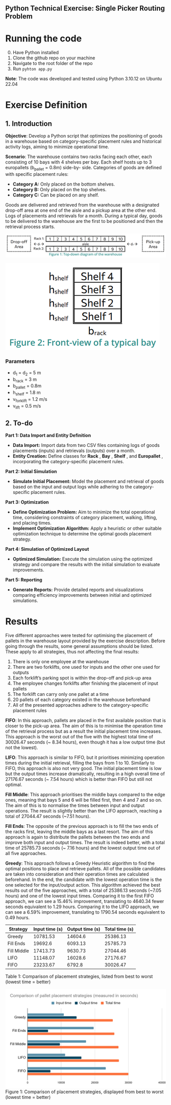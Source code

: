 ## Python Technical Exercise: Single Picker Routing Problem

# Running the code

0. Have Python installed
1. Clone the github repo on your machine
2. Navigate to the root folder of the repo
3. Run `pyhton app.py`

**Note**: The code was developed and tested using Python 3.10.12 on Ubuntu 22.04

# Exercise Definition

## 1. Introduction

**Objective**: Develop a Python script that optimizes the positioning of goods in a
warehouse based on category-specific placement rules and historical activity logs,
aiming to minimize operational time.

**Scenario**: The warehouse contains two racks facing each other, each consisting of 10
bays with 4 shelves per bay. Each shelf hosts up to 3 europallets (b<sub>pallet</sub> = 0.8m) side-by-
side. Categories of goods are defined with specific placement rules:

- **Category A:** Only placed on the bottom shelves.
- **Category B:** Only placed on the top shelves.
- **Category C:** Can be placed on any shelf.

Goods are delivered and retrieved from the warehouse with a designated drop-off area
at one end of the aisle and a pickup area at the other end. Logs of placements and
retrievals for a month. During a typical day, goods to be delivered to the warehouse are
the first to be positioned and then the retrieval process starts.

![Top-down diagram of the warehouse](static/img/figure1.png)

![Front-view of a typical bay](static/img/figure2.png)

### Parameters

- d<sub>1</sub> = d<sub>2</sub> = 5 m
- b<sub>rack</sub> = 3 m
- b<sub>pallet</sub> = 0.8m
- h<sub>shelf</sub> = 1.8 m
- v<sub>forklift</sub> = 1.2 m/s
- v<sub>lift</sub> = 0.5 m/s 


## 2. To-do

**Part 1: Data Import and Entity Definition**

- **Data Import:** Import data from two CSV files containing logs of goods
    placements (inputs) and retrievals (outputs) over a month.
- **Entity Creation:** Define classes for **Rack** , **Bay** , **Shelf** , and **Europallet** ,
    incorporating the category-specific placement rules.

**Part 2: Initial Simulation**

- **Simulate Initial Placement:** Model the placement and retrieval of goods based
    on the input and output logs while adhering to the category-specific
    placement rules.

**Part 3: Optimization**

- **Define Optimization Problem:** Aim to minimize the total operational time,
    considering constraints of category placement, walking, lifting, and placing
    times.
- **Implement Optimization Algorithm:** Apply a heuristic or other suitable
    optimization technique to determine the optimal goods placement strategy.

**Part 4: Simulation of Optimized Layout**

- **Optimized Simulation:** Execute the simulation using the optimized strategy
    and compare the results with the initial simulation to evaluate improvements.

**Part 5: Reporting**

- **Generate Reports:** Provide detailed reports and visualizations comparing
    efficiency improvements between initial and optimized simulations.

# Results

Five different approaches were tested for optimising the placement of pallets in the warehouse layout provided by the exercise description. Before going through the results, some general assumptions should be listed. These apply to all strategies, thus not affecting the final results:

1. There is only one employee at the warehouse
2. There are two forklifts, one used for inputs and the other one used for outputs
3. Each forklift’s parking spot is within the drop-off and pick-up area
4. The employee changes forklifts after finishing the placement of input pallets
5. The forklift can carry only one pallet at a time
6. 20 pallets of each category existed in the warehouse beforehand
7. All of the presented approaches adhere to the category-specific placement rules

**FIFO**: In this approach, pallets are placed in the first available position that is closer to the pick-up area. The aim of this is to minimise the operation time of the retrieval process but as a result the initial placement time increases. This approach is the worst out of the five with the highest total time of 30026.47 seconds (~ 8.34 hours), even though it has a low output time (but not the lowest).

**LIFO**: This approach is similar to FIFO, but it prioritises minimizing operation times during the initial retrieval, filling the bays from 1 to 10. Similarly to FIFO, this approach is also not very good. The initial placement time is low but the output times increase dramatically, resulting in a high overall time of 27176.67 seconds (~ 7.54 hours) which is better than FIFO but still not optimal.

**Fill Middle**: This approach prioritises the middle bays compared to the edge ones, meaning that bays 5 and 6 will be filled first, then 4 and 7 and so on. The aim of this is to normalise the times between input and output operations. The result is slightly better than the LIFO approach, reaching a total of 27044.47 seconds (~7.51 hours).

**Fill Ends**: The opposite of the previous approach is to fill the two ends of the racks first, leaving the middle bays as a last resort. The aim of this approach is again to distribute the pallets between the two ends and improve both input and output times. The result is indeed better, with a total time of 25785.73 seconds (~ 7.16 hours) and the lowest output time out of all five approaches.

**Greedy**: This approach follows a Greedy Heuristic algorithm to find the optimal positions to place and retrieve pallets. All of the possible candidates are taken into consideration and their operation times are calculated beforehand. In the end, the candidate with the lowest operation time is the one selected for the input/output action. This algorithm achieved the best results out of the five approaches, with a total of 25386.13 seconds (~7.05 hours) and one of the lowest input times. Comparing it to the first FIFO approach, we can see a 15.46% improvement, translating to 4640.34 fewer seconds equivalent to 1.29 hours. Comparing it to the LIFO approach, we can see a 6.59% improvement, translating to 1790.54 seconds equivalent to 0.49 hours.

| Strategy   | Input time (s) | Output time (s) | Total time (s) |
|------------|----------------|-----------------|----------------|
| Greedy     | 10781.53       | 14604.6         | 25386.13       |
| Fill Ends  | 19692.6        | 6093.13         | 25785.73       |
| Fill Middle| 17413.73       | 9630.73         | 27044.46       |
| LIFO       | 11148.07       | 16028.6         | 27176.67       |
| FIFO       | 23233.67       | 6792.8          | 30026.47       |

Table 1: Comparison of placement strategies, listed from best to worst (lowest time = better)

![Bar chart of the results](static/img/results_bar_chart.png)
Figure 1: Comparison of placement strategies, displayed from best to worst (lowest time = better)